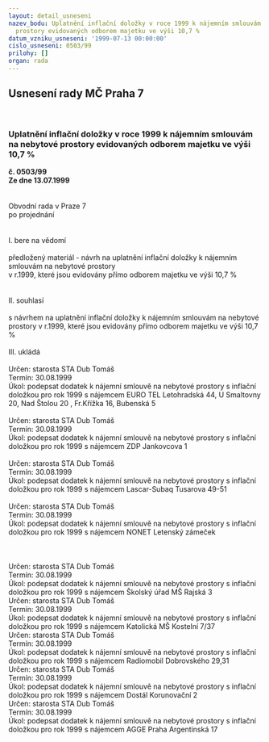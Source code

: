 ```yaml
---
layout: detail_usneseni
nazev_bodu: Uplatnění inflační doložky v roce 1999 k nájemním smlouvám na nebytové
  prostory evidovaných odborem majetku ve výši 10,7 %
datum_vzniku_usneseni: '1999-07-13 00:00:00'
cislo_usneseni: 0503/99
prilohy: []
organ: rada
---
```

<div id="ucUsn_pList" class="usn">
	<span><h2>Usnesení rady MČ Praha 7 </h2>
<br></span><div class="standBody">
<span><h3>Uplatnění inflační doložky v roce 1999 k nájemním smlouvám na nebytové prostory evidovaných odborem majetku ve výši 10,7 %</h3></span><div class="center">
		<strong>č. 0503/99</strong><br>
	</div>
<div class="center">
		<strong>Ze dne 13.07.1999</strong><br><br>
	</div>
<br>Obvodní rada v Praze 7<br>po projednání<br><br><br>I.	bere na vědomí<br><br> předložený materiál - návrh na uplatnění inflační doložky k nájemním smlouvám na nebytové prostory <br>v r.1999, které jsou evidovány přímo odborem majetku ve výši 10,7 %<br><br><br>II.	souhlasí <br><br>s návrhem na uplatnění inflační doložky k nájemním smlouvám na nebytové prostory v r.1999, které jsou evidovány přímo odborem majetku ve výši 10,7 %<br><br>III.	ukládá <br><br> Určen:	starosta	STA Dub Tomáš<br>Termín: 30.08.1999<br>Úkol:	podepsat dodatek k nájemní smlouvě na nebytové prostory  s inflační doložkou pro rok 1999 s nájemcem EURO TEL  Letohradská 44, U Smaltovny 20, Nad Štolou 20 , Fr.Křížka 16, Bubenská 5<br> <br> Určen:	starosta	STA Dub Tomáš<br>Termín: 30.08.1999<br>Úkol:	podepsat dodatek k nájemní smlouvě na nebytové prostory  s inflační doložkou pro rok 1999 s nájemcem ZDP  Jankovcova 1<br> <br> Určen:	starosta	STA Dub Tomáš<br>Termín: 30.08.1999<br>Úkol:	podepsat dodatek k nájemní smlouvě na nebytové prostory  s inflační doložkou pro rok 1999 s nájemcem  Lascar-Subaq Tusarova 49-51<br> <br> Určen:	starosta	STA Dub Tomáš<br>Termín: 30.08.1999<br>Úkol:	podepsat dodatek k nájemní smlouvě na nebytové prostory  s inflační doložkou pro rok 1999 s nájemcem  NONET Letenský zámeček<br> <br><br><br> Určen:	starosta	STA Dub Tomáš<br>Termín: 30.08.1999<br>Úkol:	podepsat dodatek k nájemní smlouvě na nebytové prostory  s inflační doložkou pro rok 1999 s nájemcem Školský úřad MŠ Rajská 3<br>  Určen:	starosta	STA Dub Tomáš<br>Termín: 30.08.1999<br>Úkol:	podepsat dodatek k nájemní smlouvě na nebytové prostory  s inflační doložkou pro rok 1999 s nájemcem Katolická MŠ Kostelní 7/37<br>  Určen:	starosta	STA Dub Tomáš<br>Termín: 30.08.1999<br>Úkol:	podepsat dodatek k nájemní smlouvě na nebytové prostory  s inflační doložkou pro rok 1999 s nájemcem Radiomobil Dobrovského 29,31<br>  Určen:	starosta	STA Dub Tomáš<br>Termín: 30.08.1999<br>Úkol:	podepsat dodatek k nájemní smlouvě na nebytové prostory  s inflační doložkou pro rok 1999 s  nájemcem Dostál Korunovační 2<br>  Určen:	starosta	STA Dub Tomáš<br>Termín: 30.08.1999<br>Úkol:	podepsat dodatek k nájemní smlouvě na nebytové prostory  s inflační doložkou pro rok 1999 s  nájemcem AGGE Praha Argentinská 17<br>
</div>
</div>